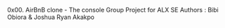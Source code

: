 0x00. AirBnB clone - The console
Group Project for ALX SE
Authors : Bibi Obiora & Joshua Ryan Akakpo
